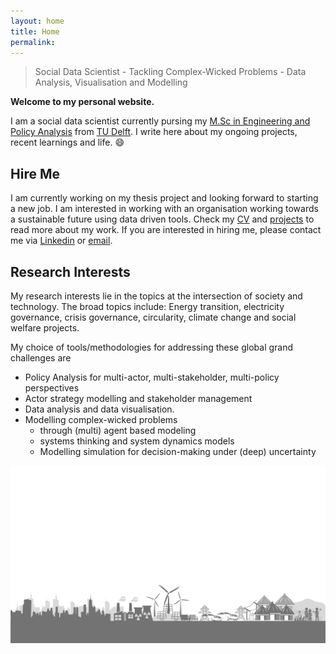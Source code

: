 ```yaml
---
layout: home
title: Home
permalink:
---
```

> Social Data Scientist - Tackling Complex-Wicked Problems - Data Analysis, Visualisation and Modelling

**Welcome to my personal website.**

I am a social data scientist currently pursing
my [M.Sc in Engineering and Policy Analysis](https://www.tudelft.nl/onderwijs/opleidingen/masters/epa/msc-engineering-and-policy-analysis)
from [TU Delft](https://www.tudelft.nl/en/). I write here about my ongoing projects, recent learnings and life. :smile:

## Hire Me
I am currently working on my thesis project and looking forward to starting a new job. I am interested in working with
an organisation working towards a sustainable future using data driven tools. Check my [CV](_pages/cv.md)
and [projects](_pages/my_projects.md) to read more about my work. If you are interested in hiring me, please contact me
via [Linkedin](https://www.linkedin.com/in/a-soni/) or [email](anmol_sonni@outlook.com).

## Research Interests
My research interests lie in the topics at the intersection of society and technology. The broad topics include: Energy
transition, electricity governance, crisis governance, circularity, climate change and social welfare projects.

My choice of tools/methodologies for addressing these global grand challenges are

* Policy Analysis for multi-actor, multi-stakeholder, multi-policy perspectives
* Actor strategy modelling and stakeholder management
* Data analysis and data visualisation.
* Modelling complex-wicked problems
    * through (multi) agent based modeling
    * systems thinking and system dynamics models
    * Modelling simulation for decision-making under (deep) uncertainty

<img src="gallery/banner.png" alt="drawing" width="800"/>
